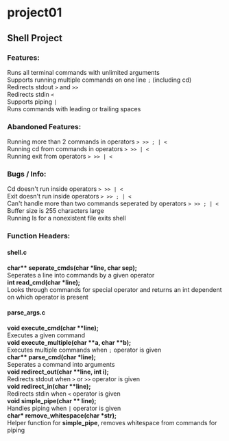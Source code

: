 # project01
## Shell Project
### Features:
Runs all terminal commands with unlimited arguments    
Supports running multiple commands on one line `;` (including cd)  
Redirects stdout `>` and `>>`  
Redirects stdin `<`  
Supports piping `|`  
Runs commands with leading or trailing spaces  
### Abandoned Features:
Running more than 2 commands in operators `> >> ; | <`    
Running cd from commands in operators `> >> | <`  
Running exit from operators `> >> | <`  
### Bugs / Info:
Cd doesn't run inside operators `> >> | <`  
Exit doesn't run inside operators `> >> ; | <`   
Can't handle more than two commands seperated by operators `> >> ; | <`  
Buffer size is 255 characters large  
Running ls for a nonexistent file exits shell
### Function Headers:
#### shell.c
**char\*\* seperate_cmds(char \*line, char sep);**\
Seperates a line into commands by a given operator  
**int read_cmd(char \*line);**\
Looks through commands for special operator and returns an int dependent on which operator is present    
#### parse_args.c
**void execute_cmd(char \*\*line);**\
Executes a given command  
**void execute_multiple(char \*\*a, char \*\*b);**\
Executes multiple commands when `;` operator is given  
**char\*\* parse_cmd(char \*line);**\
Seperates a command into arguments  
**void redirect_out(char \*\*line, int i);**\
Redirects stdout when `>` or `>>` operator is given  
**void redirect_in(char \*\*line);**\
Redirects stdin when `<` operator is given  
**void simple_pipe(char \*\* line);**\
Handles piping when `|` operator is given  
**char\* remove_whitespace(char \*str);**\
Helper function for **simple_pipe**, removes whitespace from commands for piping  
